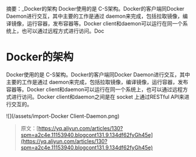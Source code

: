 摘要：\_Docker的架构 Docker使用的是 C-S架构。Docker的客户端同Docker Daemon进行交互，其中主要的工作是通过 daemon来完成，包括拉取镜像，编译镜像，运行容器，发布容器等。Docker client和daemon可以运行在同一个系统上，也可以通过远程方式进行访问。Doc

# Docker的架构

Docker使用的是 C-S架构。Docker的客户端同Docker Daemon进行交互，其中主要的工作是通过 daemon来完成，包括拉取镜像，编译镜像，运行容器，发布容器等。Docker client和daemon可以运行在同一个系统上，也可以通过远程方式进行访问。Docker client和daemon之间是在 socket 上通过RESTful API来进行交互的。

![](/assets/import-Docker Client-Daemon.png)

> 原文：[https://yq.aliyun.com/articles/130?spm=a2c4e.11153940.blogcont131.9.134df62fyGh45e](https://yq.aliyun.com/articles/130?spm=a2c4e.11153940.blogcont131.9.134df62fyGh45e)




